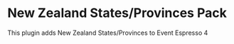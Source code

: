 New Zealand States/Provinces Pack
=============================

This plugin adds New Zealand States/Provinces to Event Espresso 4

